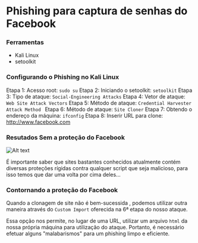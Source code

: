# Phishing para captura de senhas do Facebook

### Ferramentas

- Kali Linux
- setoolkit

### Configurando o Phishing no Kali Linux

Etapa 1: Acesso root: ``` sudo su ```
Etapa 2: Iniciando o setoolkit: ``` setoolkit ```
Etapa 3: Tipo de ataque: ``` Social-Engineering Attacks ```
Etapa 4: Vetor de ataque: ``` Web Site Attack Vectors ```
Etapa 5: Método de ataque: ```Credential Harvester Attack Method ```
Etapa 6: Método de ataque: ``` Site Cloner ```
Etapa 7: Obtendo o endereço da máquina: ``` ifconfig ```
Etapa 8: Inserir URL para clone: http://www.facebook.com

### Resutados Sem a proteção do Facebook

![Alt text](./passwd.png "Optional title")

É importante saber que sites bastantes conhecidos atualmente contém diversas proteções rígidas contra qualquer script que seja malicioso, para isso temos que dar uma volta por cima deles...
### Contornando a proteção do Facebook

Quando a clonagem de site não é bem-sucessida , podemos utilizar outra maneira através do ``` Custom Import ``` oferecida na 6ª etapa do nosso ataque.


Essa opção nos permite, no lugar de uma URL, utilizar um arquivo ``` html ``` da nossa própria máquina para utilização do ataque.
Portanto, é necessário efetuar alguns "malabarismos" para um phishing limpo e eficiente.

